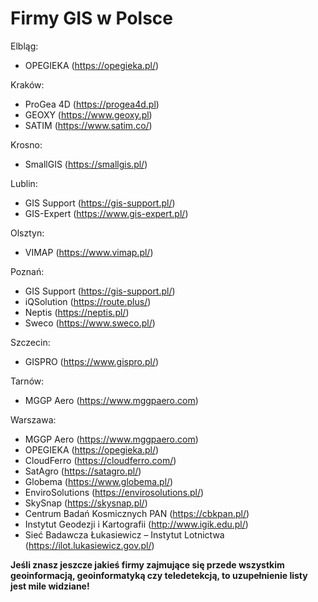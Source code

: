 # Firmy GIS w Polsce

Elbląg:
- OPEGIEKA (https://opegieka.pl/)

Kraków:
- ProGea 4D (https://progea4d.pl)
- GEOXY (https://www.geoxy.pl)
- SATIM (https://www.satim.co/)

Krosno:
- SmallGIS (https://smallgis.pl/)

Lublin:
- GIS Support (https://gis-support.pl/)
- GIS-Expert (https://www.gis-expert.pl/)

Olsztyn:
- VIMAP (https://www.vimap.pl/)

Poznań:
- GIS Support (https://gis-support.pl/)
- iQSolution (https://route.plus/)
- Neptis (https://neptis.pl/)
- Sweco (https://www.sweco.pl/)

Szczecin:
- GISPRO (https://www.gispro.pl/)

Tarnów:
- MGGP Aero (https://www.mggpaero.com)

Warszawa:
- MGGP Aero (https://www.mggpaero.com)
- OPEGIEKA (https://opegieka.pl/)
- CloudFerro (https://cloudferro.com/)
- SatAgro (https://satagro.pl/)
- Globema (https://www.globema.pl/)
- EnviroSolutions (https://envirosolutions.pl/)
- SkySnap (https://skysnap.pl/)
- Centrum Badań Kosmicznych PAN (https://cbkpan.pl/)
- Instytut Geodezji i Kartografii (http://www.igik.edu.pl/)
- Sieć Badawcza Łukasiewicz – Instytut Lotnictwa (https://ilot.lukasiewicz.gov.pl/)

**Jeśli znasz jeszcze jakieś firmy zajmujące się przede wszystkim geoinformacją, geoinformatyką
czy teledetekcją, to uzupełnienie listy jest mile widziane!**
